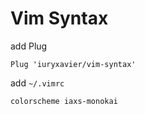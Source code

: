# Vim Syntax

add Plug

```
Plug 'iuryxavier/vim-syntax'
```

add `~/.vimrc`

```
colorscheme iaxs-monokai
```

